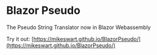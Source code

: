 # Blazor Pseudo
The Pseudo String Translator now in Blazor Webassembly


Try it out: [https://mikeswart.github.io/BlazorPseudo/](https://mikeswart.github.io/BlazorPseudo/)
